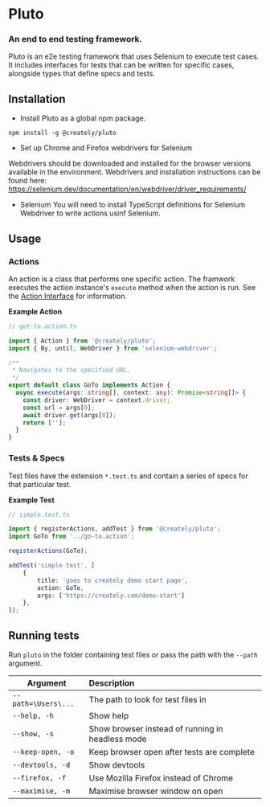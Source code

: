 # Pluto

### An end to end testing framework.

Pluto is an e2e testing framework that uses Selenium to execute test cases. It includes interfaces for tests that can be written for specific cases, alongside types that define specs and tests.

## Installation

- Install Pluto as a global npm package.
```shell
npm install -g @creately/pluto
```

- Set up Chrome and Firefox webdrivers for Selenium

Webdrivers should be downloaded and installed for the browser versions available in the environment. Webdrivers and installation instructions can be found here: https://selenium.dev/documentation/en/webdriver/driver_requirements/

- Selenium
You will need to install TypeScript definitions for Selenium Webdriver to write actions usinf Selenium.

## Usage

### Actions

An action is a class that performs one specific action. The framwork executes the action instance's `execute` method when the action is run. See the [Action Interface](src/action.i.ts) for information.

**Example Action**

```ts
// got-to.action.ts

import { Action } from '@creately/pluto';
import { By, until, WebDriver } from 'selenium-webdriver';

/**
 * Navigates to the specified URL.
 */
export default class GoTo implements Action {
  async execute(args: string[], context: any): Promise<string[]> {
    const driver: WebDriver = context.driver;
    const url = args[0];
    await driver.get(args[0]);
    return [''];
  }
}

```

### Tests & Specs

Test files have the extension `*.test.ts` and contain a series of specs for that particular test.

**Example Test**
```ts
// simple.test.ts

import { registerActions, addTest } from '@creately/pluto';
import GoTo from '../go-to.action';

registerActions(GoTo);

addTest('simple test', [
    {
        title: 'goes to creately demo start page',
        action: GoTo,
        args: ['https://creately.com/demo-start']
    },
]);

```

## Running tests

Run `pluto` in the folder containing test files or pass the path with the `--path` argument.

| Argument             | Description                                            |
| ---------------------|:-------------------------------------------------------| 
| `--path=\Users\...`  | The path to look for test files in                     |
| `--help, -h`         | Show help                                              | 
| `--show, -s`         | Show browser instead of running in headless mode       | 
| `--keep-open, -o`    | Keep browser open after tests are complete             | 
| `--devtools, -d`     | Show devtools                                          | 
| `--firefox, -f`      | Use Mozilla Firefox instead of Chrome                  | 
| `--maximise, -m`     | Maximise browser window on open                        | 